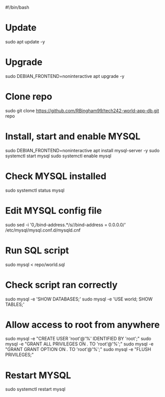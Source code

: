 #!/bin/bash

# Update
sudo apt update -y

# Upgrade
sudo DEBIAN_FRONTEND=noninteractive apt upgrade -y

# Clone repo
sudo git clone https://github.com/RBingham99/tech242-world-app-db.git repo

# Install, start and enable MYSQL
sudo DEBIAN_FRONTEND=noninteractive apt install mysql-server -y
sudo systemctl start mysql
sudo systemctl enable mysql

# Check MYSQL installed
sudo systemctl status mysql

# Edit MYSQL config file
sudo sed -i '0,/bind-address.*/s//bind-address            = 0.0.0.0/' /etc/mysql/mysql.conf.d/mysqld.cnf

<!-- # Access MYSQL
sudo mysql -->

# Run SQL script
sudo mysql < repo/world.sql

# Check script ran correctly
sudo mysql -e 'SHOW DATABASES;'
sudo mysql -e 'USE world; SHOW TABLES;'

# Allow access to root from anywhere
sudo mysql -e "CREATE USER 'root'@'%' IDENTIFIED BY 'root';"
sudo mysql -e "GRANT ALL PRIVILEGES ON *.* TO 'root'@'%';"
sudo mysql -e "GRANT GRANT OPTION ON *.* TO 'root'@'%';"
sudo mysql -e "FLUSH PRIVILEGES;"

<!-- # Exit SQL
exit -->

# Restart MYSQL
sudo systemctl restart mysql
